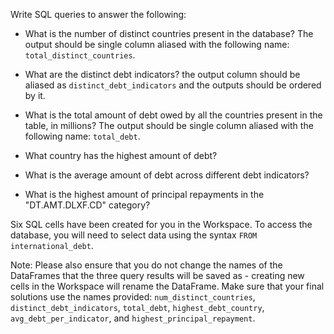 Write SQL queries to answer the following:

- What is the number of distinct countries present in the database? The output should be single column aliased with the following name: `total_distinct_countries`.

- What are the distinct debt indicators? the output column should be aliased as `distinct_debt_indicators` and the outputs should be ordered by it.

- What is the total amount of debt owed by all the countries present in the table, in millions? The output should be single column aliased with the following name: `total_debt`.

- What country has the highest amount of debt?

- What is the average amount of debt across different debt indicators?

- What is the highest amount of principal repayments in the "DT.AMT.DLXF.CD" category?

Six SQL cells have been created for you in the Workspace. To access the database, you will need to select data using the syntax `FROM international_debt`.

Note: Please also ensure that you do not change the names of the DataFrames that the three query results will be saved as - creating new cells in the Workspace will rename the DataFrame. Make sure that your final solutions use the names provided: `num_distinct_countries`, `distinct_debt_indicators`, `total_debt`, `highest_debt_country`, `avg_debt_per_indicator`, and `highest_principal_repayment`.